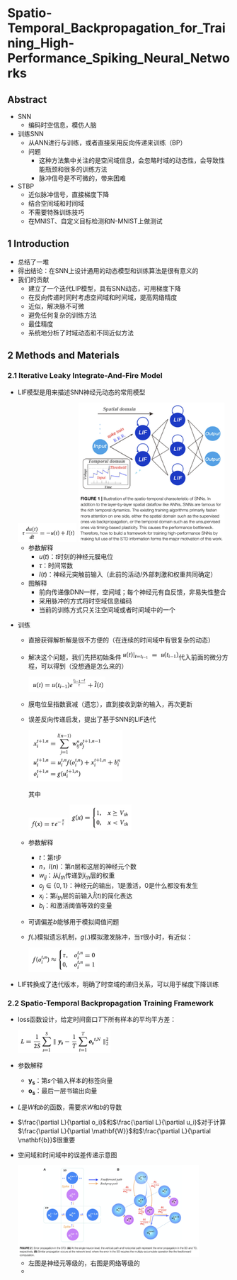 # Spatio-Temporal_Backpropagation_for_Training_High-Performance_Spiking_Neural_Networks

## Abstract

- SNN
  - 编码时空信息，模仿人脑
- 训练SNN
  - 从ANN进行与训练，或者直接采用反向传递来训练（BP）
  - 问题
    -  这种方法集中关注的是空间域信息，会忽略时域的动态性，会导致性能瓶颈和很多的训练方法
    - 脉冲信号是不可微的，带来困难
- STBP
  - 近似脉冲信号，直接梯度下降
  - 结合空间域和时间域
  - 不需要特殊训练技巧
  - 在MNIST、自定义目标检测和N-MNIST上做测试

## 1 Introduction

- 总结了一堆
- 得出结论：在SNN上设计通用的动态模型和训练算法是很有意义的
- 我们的贡献
  - 建立了一个迭代LIP模型，具有SNN动态，可用梯度下降
  - 在反向传递时同时考虑空间域和时间域，提高网络精度
  - 近似，解决脉不可微
  - 避免任何复杂的训练方法
  - 最佳精度
  - 系统地分析了时域动态和不同近似方法

## 2 Methods and Materials

### 2.1 Iterative Leaky Integrate-And-Fire Model

- LIF模型是用来描述SNN神经元动态的常用模型

  <img src="./img/01-01.png" alt="01-01" style="zoom:40%;" />

  <img src="./img/01-02.png" alt="01-02" style="zoom:40%;" />

  - 参数解释
    - $u(t)$：$t$时刻的神经元膜电位
    - $\tau$：时间常数
    - $I(t)$：神经元突触前输入（此前的活动/外部刺激和权重共同确定）
  - 图解释
    - 前向传递像DNN一样，空间域；每个神经元有自反馈，非易失性整合
    - 采用脉冲的方式将时空域信息编码
    - 当前的训练方式只关注空间域或者时间域中的一个

- 训练

  - 直接获得解析解是很不方便的（在连续的时间域中有很复杂的动态）

  - 解决这个问题，我们先把初始条件<img src="./img/01-03.png" alt="01-03" style="zoom:40%;" />代入前面的微分方程，可以得到（没想通是怎么来的）

    <img src="./img/01-04.png" alt="01-04" style="zoom:40%;" />

  - 膜电位呈指数衰减（遗忘），直到接收到新的输入，再次更新

  - 误差反向传递启发，提出了基于SNN的LIF迭代

    <img src="./img/01-05.png" alt="01-05" style="zoom:40%;" />

    其中

    <img src="./img/01-06.png" alt="01-06" style="zoom:40%;" />

    <img src="./img/01-07.png" alt="01-07" style="zoom:40%;" />

  - 参数解释

    - $t$：第$t$步
    - $n$，$l(n)$：第$n$层和这层的神经元个数
    - $w_{ij}$：从$j_{th}$传递到$i_{th}$层的权重
    - $o_{j}\in \{0,1\}$：神经元的输出，1是激活，0是什么都没有发生
    - $x_i$：第$i_{th}$层的前输入$\hat{I}(t)$的简化表达
    - $b_i$：和激活阈值等效的变量

  - 可调偏差$b$能够用于模拟阈值问题

  - $f(.)$模拟遗忘机制，$g(.)$模拟激发脉冲，当$\tau$很小时，有近似：

    <img src="./img/01-08.png" alt="01-08" style="zoom:40%;" />

- LIF转换成了迭代版本，明确了时空域的递归关系，可以用于梯度下降训练

### 2.2 Spatio-Temporal Backpropagation Training Framework

- loss函数设计，给定时间窗口$T$下所有样本的平均平方差：

  <img src="./img/01-09.png" alt="01-09" style="zoom:40%;" />

- 参数解释

  - $\mathbf{y_s}$：第$s$个输入样本的标签向量
  - $\mathbf{o_s}$：最后一层书输出向量

- $L$是$W$和$b$的函数，需要求$W$和$b$的导数

- $\frac{\partial L}{\partial o_i}$和$\frac{\partial L}{\partial u_i}$对于计算$\frac{\partial L}{\partial \mathbf{W}}$和$\frac{\partial L}{\partial \mathbf{b}}$很重要

- 空间域和时间域中的误差传递示意图

  <img src="./img/01-10.png" alt="01-10" style="zoom:40%;" />

  - 左图是神经元等级的，右图是网络等级的
  - 


